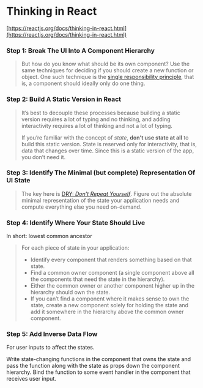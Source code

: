 # Thinking in React

[https://reactjs.org/docs/thinking-in-react.html](https://reactjs.org/docs/thinking-in-react.html)

### Step 1: Break The UI Into A Component Hierarchy <a id="step-1-break-the-ui-into-a-component-hierarchy"></a>

> But how do you know what should be its own component? Use the same techniques for deciding if you should create a new function or object. One such technique is the [single responsibility principle](https://en.wikipedia.org/wiki/Single_responsibility_principle), that is, a component should ideally only do one thing.

### Step 2: Build A Static Version in React <a id="step-2-build-a-static-version-in-react"></a>

> It’s best to decouple these processes because building a static version requires a lot of typing and no thinking, and adding interactivity requires a lot of thinking and not a lot of typing.
>
> If you’re familiar with the concept of _state_, **don’t use state at all** to build this static version. State is reserved only for interactivity, that is, data that changes over time. Since this is a static version of the app, you don’t need it.

### Step 3: Identify The Minimal \(but complete\) Representation Of UI State <a id="step-3-identify-the-minimal-but-complete-representation-of-ui-state"></a>

> The key here is [DRY: _Don’t Repeat Yourself_](https://en.wikipedia.org/wiki/Don%27t_repeat_yourself). Figure out the absolute minimal representation of the state your application needs and compute everything else you need on-demand.

### Step 4: Identify Where Your State Should Live <a id="step-4-identify-where-your-state-should-live"></a>

In short: lowest common ancestor

> For each piece of state in your application:
>
> * Identify every component that renders something based on that state.
> * Find a common owner component \(a single component above all the components that need the state in the hierarchy\).
> * Either the common owner or another component higher up in the hierarchy should own the state.
> * If you can’t find a component where it makes sense to own the state, create a new component solely for holding the state and add it somewhere in the hierarchy above the common owner component.

### Step 5: Add Inverse Data Flow <a id="step-5-add-inverse-data-flow"></a>

For user inputs to affect the states. 

Write state-changing functions in the component that owns the state and pass the function along with the state as props down the component hierarchy. Bind the function to some event handler in the component that receives user input.

